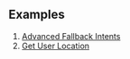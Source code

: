 ## Examples

1. [Advanced Fallback Intents](advanced-fallback-intent)
1. [Get User Location](get-user-location)